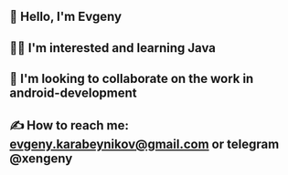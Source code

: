 ## 👋 Hello, I'm Evgeny

## 👨‍💼 I'm interested and learning Java

## 👀 I'm looking to collaborate on the work in android-development

## ✍️ How to reach me: evgeny.karabeynikov@gmail.com or telegram @xengeny


